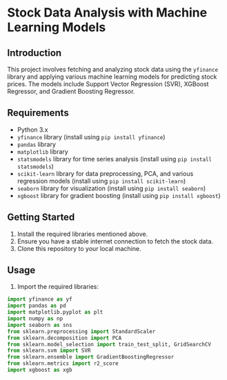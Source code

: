 # Stock Data Analysis with Machine Learning Models

## Introduction
This project involves fetching and analyzing stock data using the `yfinance` library and applying various machine learning models for predicting stock prices.
The models include Support Vector Regression (SVR), XGBoost Regressor, and Gradient Boosting Regressor.

## Requirements
- Python 3.x
- `yfinance` library (install using `pip install yfinance`)
- `pandas` library
- `matplotlib` library
- `statsmodels` library for time series analysis (install using `pip install statsmodels`)
- `scikit-learn` library for data preprocessing, PCA, and various regression models (install using `pip install scikit-learn`)
- `seaborn` library for visualization (install using `pip install seaborn`)
- `xgboost` library for gradient boosting (install using `pip install xgboost`)

## Getting Started
1. Install the required libraries mentioned above.
2. Ensure you have a stable internet connection to fetch the stock data.
3. Clone this repository to your local machine.

## Usage
1. Import the required libraries:

```python
import yfinance as yf
import pandas as pd
import matplotlib.pyplot as plt
import numpy as np
import seaborn as sns
from sklearn.preprocessing import StandardScaler
from sklearn.decomposition import PCA
from sklearn.model_selection import train_test_split, GridSearchCV
from sklearn.svm import SVR
from sklearn.ensemble import GradientBoostingRegressor
from sklearn.metrics import r2_score
import xgboost as xgb

